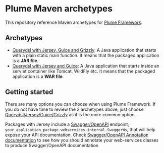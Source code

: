 Plume Maven archetypes
======================

This repository reference Maven archetypes for [Plume Framework](https://github.com/Coreoz/Plume).


Archetypes
----------

- [Querydsl with Jersey, Guice and Grizzly](plume-archetype-querydsl-jersey-guice-grizzly/): A Java application that starts with a plain static main function. It means that the packaged application is a **JAR file**.
- [Querydsl with Jersey and Guice](plume-archetype-querydsl-jersey-guice/): A Java application that starts inside an servlet container like Tomcat, WildFly etc. It means that the packaged application is a **WAR file**.

Getting started
---------------

There are many options you can choose when using Plume Framework.
If you do not have time to review the 2 archetypes above, just choose
[Querydsl/Jersey/Guice/Grizzly](plume-archetype-querydsl-jersey-guice-grizzly/) as it is the more common option.

Packages with Jersey include a [Swagger/OpenAPI](http://swagger.io/) endpoint,
`your_application_package.webservices.internal.SwaggerWs`,
that will help expose your API documentation.
Check [Swagger/OpenAPI Annotation documentation](https://github.com/swagger-api/swagger-core/wiki/Swagger-2.X---Annotations)
to see how you should annotate your web-services classes to produce Swagger/OpenAPI documentation.

